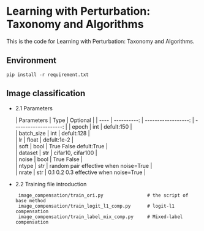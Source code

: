 # Learning with Perturbation: Taxonomy and Algorithms
This is the code for Learning with Perturbation: Taxonomy and Algorithms.

## Environment 

    pip install -r requirement.txt
    
## Image classification 


+ 2.1 Parameters  

    | Parameters         | Type               | Optional                | 
    | ---- | ----------: | ------------------: | --------------------: | 
    |  epoch             |       int   |  defult:150              |        
    |  batch_size        |       int   |  defult:128              |           
    |  lr                |     float   |  defult:1e-2           |      
    |  soft              |       bool  |  True False   defult:True      |   
    |  dataset           |       str   |  cifar10, cifar100        |       
    |  noise             |      bool   |  True False             |    
    |  ntype             |       str   |  random pair  effective when noise=True |      
    |  nrate             |       str   |  0.1 0.2 0.3  effective when noise=True       |      


+ 2.2 Training file introduction 

       image_compensation/train_ori.py                # the script of base method
       image_compensation/train_logit_l1_comp.py      # logit-l1 compensation
       image_compensation/train_label_mix_comp.py     # Mixed-label compensation
